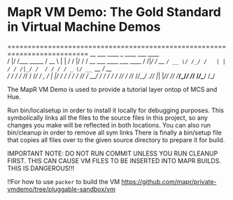 # MapR VM Demo: The Gold Standard in Virtual Machine Demos
==========================================================================
        __  ___            ____     _    ____  ___   ____                     
       /  |/  /___ _____  / __ \   | |  / /  |/  /  / __ \___  ____ ___  ____ 
      / /|_/ / __ `/ __ \/ /_/ /   | | / / /|_/ /  / / / / _ \/ __ `__ \/ __ \
     / /  / / /_/ / /_/ / _, _/    | |/ / /  / /  / /_/ /  __/ / / / / / /_/ /
    /_/  /_/\__,_/ .___/_/ |_|     |___/_/  /_/  /_____/\___/_/ /_/ /_/\____/ 
                /_/                                             

The MapR VM Demo is used to provide a tutorial layer ontop of MCS and Hue.


Run bin/localsetup in order to install it locally for debugging purposes. This symbolically links all the files to the source files in this project, so any changes you make will be reflected in both locations.
You can also run bin/cleanup in order to remove all sym links
There is finally a bin/setup file that copies all files over to the given source directory to prepare it for build. 

IMPORTANT NOTE: DO NOT RUN COMMIT UNLESS YOU RUN CLEANUP FIRST. THIS CAN CAUSE VM FILES TO BE INSERTED INTO MAPR BUILDS. THIS IS DANGEROUS!!!

!!For how to use `packer` to build the VM
https://github.com/mapr/private-vmdemo/tree/pluggable-sandbox/vm
